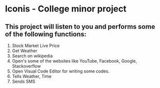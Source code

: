 # Iconis - College minor project

## This project will listen to you and performs some of the following functions:

1. Stock Market Live Price
2. Get Weather
3. Search on wikipedia
4. Open's some of the websites like YouTube, Facebook, Google, Stackoverflow
5. Open Visual Code Editor for writing some codes.
6. Tells Weather, Time
7. Sends SMS
